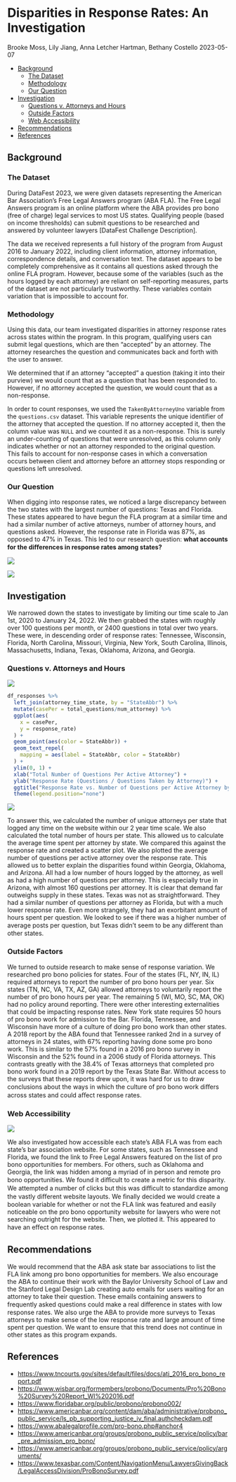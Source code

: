 Disparities in Response Rates: An Investigation
================
Brooke Moss, Lily Jiang, Anna Letcher Hartman, Bethany Costello
2023-05-07

- <a href="#background" id="toc-background">Background</a>
  - <a href="#the-dataset" id="toc-the-dataset">The Dataset</a>
  - <a href="#methodology" id="toc-methodology">Methodology</a>
  - <a href="#our-question" id="toc-our-question">Our Question</a>
- <a href="#investigation" id="toc-investigation">Investigation</a>
  - <a href="#questions-v-attorneys-and-hours"
    id="toc-questions-v-attorneys-and-hours">Questions v. Attorneys and
    Hours</a>
  - <a href="#outside-factors" id="toc-outside-factors">Outside Factors</a>
  - <a href="#web-accessibility" id="toc-web-accessibility">Web
    Accessibility</a>
- <a href="#recommendations" id="toc-recommendations">Recommendations</a>
- <a href="#references" id="toc-references">References</a>

## Background

### The Dataset

During DataFest 2023, we were given datasets representing the American
Bar Association’s Free Legal Answers program (ABA FLA). The Free Legal
Answers program is an online platform where the ABA provides pro bono
(free of charge) legal services to most US states. Qualifying people
(based on income thresholds) can submit questions to be researched and
answered by volunteer lawyers \[DataFest Challenge Description\].

The data we received represents a full history of the program from
August 2016 to January 2022, including client information, attorney
information, correspondence details, and conversation text. The dataset
appears to be completely comprehensive as it contains all questions
asked through the online FLA program. However, because some of the
variables (such as the hours logged by each attorney) are reliant on
self-reporting measures, parts of the dataset are not particularly
trustworthy. These variables contain variation that is impossible to
account for.

### Methodology

Using this data, our team investigated disparities in attorney response
rates across states within the program. In this program, qualifying
users can submit legal questions, which are then “accepted” by an
attorney. The attorney researches the question and communicates back and
forth with the user to answer.

We determined that if an attorney “accepted” a question (taking it into
their purview) we would count that as a question that has been responded
to. However, if no attorney accepted the question, we would count that
as a non-response.

In order to count responses, we used the `TakenByAttorneyUno` variable
from the `questions.csv` dataset. This variable represents the unique
identifier of the attorney that accepted the question. If no attorney
accepted it, then the column value was `NULL` and we counted it as a
non-response. This is surely an under-counting of questions that were
unresolved, as this column only indicates whether or not an attorney
responded to the original question. This fails to account for
non-response cases in which a conversation occurs between client and
attorney before an attorney stops responding or questions left
unresolved.

### Our Question

When digging into response rates, we noticed a large discrepancy between
the two states with the largest number of questions: Texas and Florida.
These states appeared to have begun the FLA program at a similar time
and had a similar number of active attorneys, number of attorney hours,
and questions asked. However, the response rate in Florida was 87%, as
opposed to 47% in Texas. This led to our research question: **what
accounts for the diﬀerences in response rates among states?**

![](Report_files/figure-gfm/questions-histo-1.png)<!-- -->

![](Report_files/figure-gfm/map-plot-1.png)<!-- -->

## Investigation

We narrowed down the states to investigate by limiting our time scale to
Jan 1st, 2020 to January 24, 2022. We then grabbed the states with
roughly over 100 questions per month, or 2400 questions in total over
two years. These were, in descending order of response rates: Tennessee,
Wisconsin, Florida, North Carolina, Missouri, Virginia, New York, South
Carolina, Illinois, Massachusetts, Indiana, Texas, Oklahoma, Arizona,
and Georgia.

### Questions v. Attorneys and Hours

![](Report_files/figure-gfm/hours-perattorney-1.png)<!-- -->

``` r
df_responses %>% 
  left_join(attorney_time_state, by = "StateAbbr") %>%
  mutate(casePer = total_questions/num_attorney) %>% 
  ggplot(aes(
    x = casePer,
    y = response_rate)
  ) +
  geom_point(aes(color = StateAbbr)) +
  geom_text_repel(
    mapping = aes(label = StateAbbr, color = StateAbbr)
  ) +
  ylim(0, 1) +
  xlab("Total Number of Questions Per Active Attorney") +
  ylab("Response Rate (Questions / Questions Taken by Attorney)") +
  ggtitle("Response Rate vs. Number of Questions per Active Attorney by State") +
  theme(legend.position="none")
```

![](Report_files/figure-gfm/unnamed-chunk-1-1.png)<!-- -->

To answer this, we calculated the number of unique attorneys per state
that logged any time on the website within our 2 year time scale. We
also calculated the total number of hours per state. This allowed us to
calculate the average time spent per attorney by state. We compared this
against the response rate and created a scatter plot. We also plotted
the average number of questions per active attorney over the response
rate. This allowed us to better explain the disparities found within
Georgia, Oklahoma, and Arizona. All had a low number of hours logged by
the attorney, as well as had a high number of questions per attorney.
This is especially true in Arizona, with almost 160 questions per
attorney. It is clear that demand far outweighs supply in these states.
Texas was not as straightforward. They had a similar number of questions
per attorney as Florida, but with a much lower response rate. Even more
strangely, they had an exorbitant amount of hours spent per question. We
looked to see if there was a higher number of average posts per
question, but Texas didn’t seem to be any diﬀerent than other states.

### Outside Factors

We turned to outside research to make sense of response variation. We
researched pro bono policies for states. Four of the states (FL, NY, IN,
IL) required attorneys to report the number of pro bono hours per year.
Six states (TN, NC, VA, TX, AZ, GA) allowed attorneys to voluntarily
report the number of pro bono hours per year. The remaining 5 (WI, MO,
SC, MA, OK) had no policy around reporting. There were other interesting
externalities that could be impacting response rates. New York state
requires 50 hours of pro bono work for admission to the Bar. Florida,
Tennessee, and Wisconsin have more of a culture of doing pro bono work
than other states. A 2018 report by the ABA found that Tennessee ranked
2nd in a survey of attorneys in 24 states, with 67% reporting having
done some pro bono work. This is similar to the 57% found in a 2016 pro
bono survey in Wisconsin and the 52% found in a 2006 study of Florida
attorneys. This contrasts greatly with the 38.4% of Texas attorneys that
completed pro bono work found in a 2019 report by the Texas State Bar.
Without access to the surveys that these reports drew upon, it was hard
for us to draw conclusions about the ways in which the culture of pro
bono work diﬀers across states and could aﬀect response rates.

### Web Accessibility

![](Report_files/figure-gfm/web-accessibility-1.png)<!-- -->

We also investigated how accessible each state’s ABA FLA was from each
state’s bar association website. For some states, such as Tennessee and
Florida, we found the link to Free Legal Answers featured on the list of
pro bono opportunities for members. For others, such as Oklahoma and
Georgia, the link was hidden among a myriad of in person and remote pro
bono opportunities. We found it diﬃcult to create a metric for this
disparity. We attempted a number of clicks but this was diﬃcult to
standardize among the vastly diﬀerent website layouts. We ﬁnally decided
we would create a boolean variable for whether or not the FLA link was
featured and easily noticeable on the pro bono opportunity website for
lawyers who were not searching outright for the website. Then, we
plotted it. This appeared to have an eﬀect on response rates.

## Recommendations

We would recommend that the ABA ask state bar associations to list the
FLA link among pro bono opportunities for members. We also encourage the
ABA to continue their work with the Baylor University School of Law and
the Stanford Legal Design Lab creating auto emails for users waiting for
an attorney to take their question. These emails containing answers to
frequently asked questions could make a real diﬀerence in states with
low response rates. We also urge the ABA to provide more surveys to
Texas attorneys to make sense of the low response rate and large amount
of time spent per question. We want to ensure that this trend does not
continue in other states as this program expands.

## References

- <https://www.tncourts.gov/sites/default/files/docs/atj_2016_pro_bono_report.pdf>
- <https://www.wisbar.org/formembers/probono/Documents/Pro%20Bono%20Survey%20Report_WI%202016.pdf>
- <https://www.floridabar.org/public/probono/probono002/>
- <https://www.americanbar.org/content/dam/aba/administrative/probono_public_service/ls_pb_supporting_justice_iv_final.authcheckdam.pdf>
- <https://www.abalegalprofile.com/pro-bono.php#anchor4>
- <https://www.americanbar.org/groups/probono_public_service/policy/bar_pre_admission_pro_bono/>
- <https://www.americanbar.org/groups/probono_public_service/policy/arguments/>
- <https://www.texasbar.com/Content/NavigationMenu/LawyersGivingBack/LegalAccessDivision/ProBonoSurvey.pdf>
